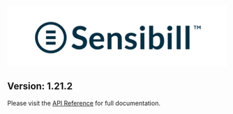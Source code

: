 ![Sensibill](Sensibill-Logo.png)

## **Version: 1.21.2**
Please visit the [API Reference](https://sensibill.github.io/sensibill-ios-documentation/) for full documentation.
